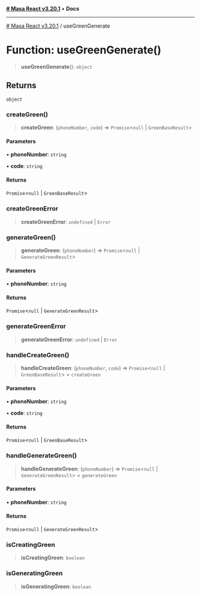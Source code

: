 [**# Masa React v3.20.1**](../README.md) • **Docs**

***

[# Masa React v3.20.1](../globals.md) / useGreenGenerate

# Function: useGreenGenerate()

> **useGreenGenerate**(): `object`

## Returns

`object`

### createGreen()

> **createGreen**: (`phoneNumber`, `code`) => `Promise`\<`null` \| `GreenBaseResult`\>

#### Parameters

• **phoneNumber**: `string`

• **code**: `string`

#### Returns

`Promise`\<`null` \| `GreenBaseResult`\>

### createGreenError

> **createGreenError**: `undefined` \| `Error`

### generateGreen()

> **generateGreen**: (`phoneNumber`) => `Promise`\<`null` \| `GenerateGreenResult`\>

#### Parameters

• **phoneNumber**: `string`

#### Returns

`Promise`\<`null` \| `GenerateGreenResult`\>

### generateGreenError

> **generateGreenError**: `undefined` \| `Error`

### handleCreateGreen()

> **handleCreateGreen**: (`phoneNumber`, `code`) => `Promise`\<`null` \| `GreenBaseResult`\> = `createGreen`

#### Parameters

• **phoneNumber**: `string`

• **code**: `string`

#### Returns

`Promise`\<`null` \| `GreenBaseResult`\>

### handleGenerateGreen()

> **handleGenerateGreen**: (`phoneNumber`) => `Promise`\<`null` \| `GenerateGreenResult`\> = `generateGreen`

#### Parameters

• **phoneNumber**: `string`

#### Returns

`Promise`\<`null` \| `GenerateGreenResult`\>

### isCreatingGreen

> **isCreatingGreen**: `boolean`

### isGeneratingGreen

> **isGeneratingGreen**: `boolean`

